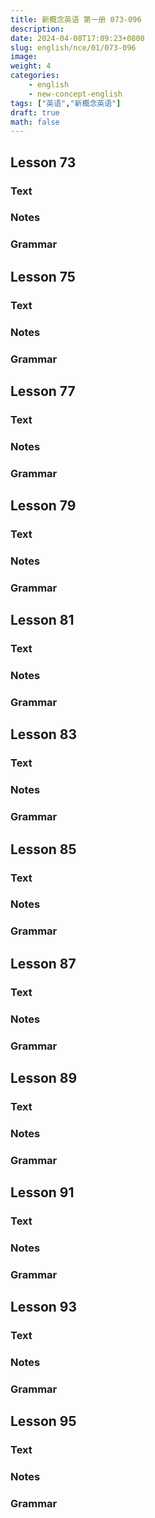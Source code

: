 ```yaml
---
title: 新概念英语 第一册 073-096
description: 
date: 2024-04-08T17:09:23+0800
slug: english/nce/01/073-096
image: 
weight: 4
categories:
    - english
    - new-concept-english
tags: ["英语","新概念英语"]
draft: true
math: false
---
```

## Lesson 73
### Text

### Notes

### Grammar

## Lesson 75
### Text

### Notes

### Grammar

## Lesson 77
### Text

### Notes

### Grammar

## Lesson 79
### Text

### Notes

### Grammar

## Lesson 81
### Text

### Notes

### Grammar

## Lesson 83
### Text

### Notes

### Grammar

## Lesson 85
### Text

### Notes

### Grammar

## Lesson 87
### Text

### Notes

### Grammar

## Lesson 89
### Text

### Notes

### Grammar

## Lesson 91
### Text

### Notes

### Grammar

## Lesson 93
### Text

### Notes

### Grammar

## Lesson 95
### Text

### Notes

### Grammar
